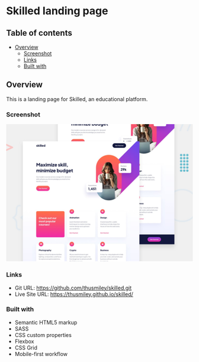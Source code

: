 # Skilled landing page

## Table of contents

- [Overview](#overview)
  - [Screenshot](#screenshot)
  - [Links](#links)
  - [Built with](#built-with)

## Overview
This is a landing page for Skilled, an educational platform.

### Screenshot

![](./starter-code/assets/preview.jpg)

### Links

- Git URL: https://github.com/thusmiley/skilled.git
- Live Site URL: https://thusmiley.github.io/skilled/


### Built with

- Semantic HTML5 markup
- SASS
- CSS custom properties
- Flexbox
- CSS Grid
- Mobile-first workflow
